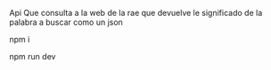 Api Que consulta a la web de la rae que devuelve le significado de la palabra a buscar como un json


npm i 

npm run dev 
